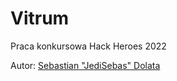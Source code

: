 # Vitrum
<p>Praca konkursowa Hack Heroes 2022</p>
<p>Autor: <a href="https://github.com/JediSebas">Sebastian "JediSebas" Dolata</a></p>
